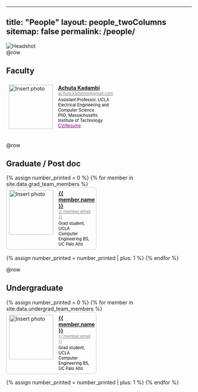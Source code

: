 
---
title: "People"
layout: people_twoColumns
sitemap: false
permalink: /people/
---
<style>
  .team-container {
    display: flex;
    flex-wrap: wrap;
    justify-content: space-between; /* Distribute columns evenly */
  }
  .team-column {
    width: calc(50% - 0.5em); /* Each column takes up half the width with a small gap */
    margin-bottom: 1em; /* Add some vertical spacing between rows */
  }
  .team-member {
    display: flex;
    align-items: flex-start; /* Align items to the top */
    padding: 0.5em;
    border: 1px solid #ccc;
    border-radius: 8px;
  }
  .team-member-PI{
    display: flex;
    align-items: flex-start; /* Align items to the top */
    padding: 0.5em;
   
  }

  .team-member-PI img {
  width: 120px; /* Keep image size */
  height: 120px;
  margin-right: 1em; /* Margin between photo and text */
  object-fit: cover;
}
  .team-member img {
    width: 120px;
    height: 120px;
    margin-right: 1em; /* Margin between photo and text */
    object-fit: cover;
  }
  .team-member-details {
    display: flex;
    flex-direction: column;
  }
  .team-member-name {
    margin-bottom: 0.0em; /* Space between name and email */
  }
  .team-member-email {
    color: black; /* Email color */
    font-size: 0.8em;
    margin-bottom: 0.3em; /* Space between email and education */
    color: gray;
  }
  .team-member-education {
    color: black;
    font-size: 0.8em;
  }
</style>


<div class="full-width">
  <img src= "/assets/images/people/group.jpg" alt="Headshot"> 
</div>
@row

## <b>Faculty</b>

<div class="team-container">
    <div class="team-column">
      <div class="team-member-PI">
        <a href="/assets/Kadambi_CV.pdf">
          <img src="{{site.baseurl}}/assets/images/people/achuta_kadambi.png" alt="Insert photo"/>
        </a>
        <div class="team-member-details">
          <a class="team-member-name" href="/assets/Kadambi_CV.pdf">
            <b>Achuta Kadambi</b>
          </a>
          <a class="team-member-email" href="mailto:{{ member.email }}">
            achuta.kadambi@gmail.com
          </a>
          <a class="team-member-education">Assistant Professor, UCLA<br />Electrical Engineering and Computer Science<br/>PhD, Massachusetts Institute of Technology
          </a>
          <div class="body-people"><a style="color: purple; font-size: 0.8em;" href="/assets/Kadambi_CV.pdf">CV/Resume</a></div>
        </div>
      </div>
    </div>
</div>

@row
## <b>Graduate / Post doc</b>

<div class="team-container">
  {% assign number_printed = 0 %}
  {% for member in site.data.grad_team_members %}
    <div class="team-column">
      <div class="team-member">
        <a href="{{ member.profile_link }}">
          <img src="{{site.baseurl}}/assets/images/people/{{ member.photo }}" alt="Insert photo"/>
        </a>
        <div class="team-member-details">
          <a class="team-member-name" href="{{ member.profile_link }}">
            <b>{{ member.name }}</b>
          </a>
          <a class="team-member-email" href="mailto:{{ member.email }}">
            {{ member.email }}
          </a>
          <a class="team-member-education">Grad student, UCLA<br /> Computer Engineering BS, UC Palo Alto
          </a>
        </div>
      </div>
    </div>
    {% assign number_printed = number_printed | plus: 1 %}
  {% endfor %}
</div>

@row
## <b>Undergraduate</b>

<div class="team-container">
  {% assign number_printed = 0 %}
  {% for member in site.data.undergrad_team_members %}
    <div class="team-column">
      <div class="team-member">
        <a href="{{ member.profile_link }}">
          <img src="{{ site.url }}/assets/images/people/{{ member.photo }}" alt="Insert photo"/>
        </a>
        <div class="team-member-details">
          <a class="team-member-name" href="{{ member.profile_link }}">
            <b>{{ member.name }}</b>
          </a>
          <a class="team-member-email" href="mailto:{{ member.email }}">
            {{ member.email }}
          </a>
          <a class="team-member-education">Grad student, UCLA<br /> Computer Engineering BS, UC Palo Alto
          </a>
        </div>
      </div>
    </div>
    {% assign number_printed = number_printed | plus: 1 %}
  {% endfor %}
</div>
